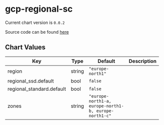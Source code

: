 gcp-regional-sc
===============


Current chart version is `0.0.2`

Source code can be found [here](https://github.com/express42/helm-charts/)



## Chart Values

| Key | Type | Default | Description |
|-----|------|---------|-------------|
| region | string | `"europe-north1"` |  |
| regional_ssd.default | bool | `false` |  |
| regional_standard.default | bool | `false` |  |
| zones | string | `"europe-north1-a, europe-north1-b, europe-north1-c"` |  |
